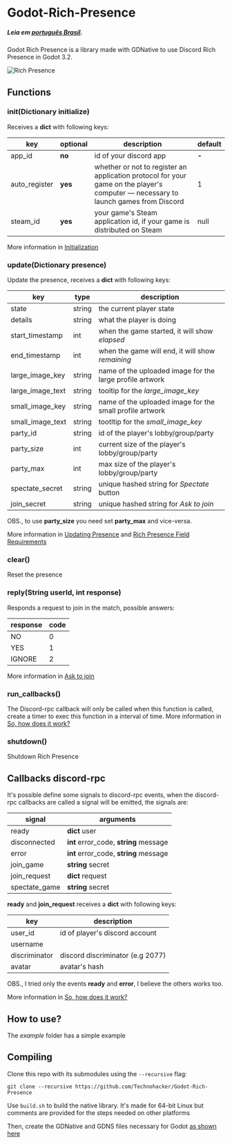 
# Godot-Rich-Presence

##### Leia em [português Brasil](README_PTBR.md).

Godot Rich Presence is a library made with GDNative to use Discord Rich Presence in Godot 3.2.

![Rich Presence](https://i.imgur.com/5IxTNBL.png)

## Functions

### init(Dictionary initialize)
Receives a **dict** with following keys:

| key         | optional | description | default |
| ------------- | -------- | ---------------------------- | --- |
| app_id        | **no**      | id of your discord app | **-** |
| auto_register | **yes**      | whether or not to register an application protocol for your game on the player's computer — necessary to launch games from Discord | 1 |
| steam_id      | **yes**      | your game's Steam application id, if your game is distributed on Steam | null  |

More information in [Initialization](https://discordapp.com/developers/docs/rich-presence/how-to#initialization)

### update(Dictionary presence)
Update the presence, receives a **dict** with following keys:

| key | type | description |
| ----- | ---- | --------- |
| state | string | the current player state |
| details | string | what the player is doing |
| start_timestamp | int | when the game started, it will show _elapsed_ |
| end_timestamp | int | when the game will end, it will show _remaining_ |
| large_image_key | string | name of the uploaded image for the large profile artwork |
| large_image_text | string | tooltip for the _large_image_key_ |
| small_image_key | string | name of the uploaded image for the small profile artwork |
| small_image_text | string | tootltip for the _small_image_key_ |
| party_id | string | id of the player's lobby/group/party |
| party_size | int | current size of the player's lobby/group/party |
| party_max | int | max size of the player's lobby/group/party |
| spectate_secret | string | unique hashed string for _Spectate_ button |
| join_secret | string | unique hashed string for _Ask to join_ |

OBS., to use **party_size** you need set **party_max** and vice-versa.

More information in [Updating Presence](https://discordapp.com/developers/docs/rich-presence/how-to#updating-presence) and [Rich Presence Field Requirements](https://discordapp.com/developers/docs/rich-presence/how-to#rich-presence-field-requirements)

### clear()
Reset the presence

### reply(String userId, int response)
Responds a request to join in the match, possible answers:

| response | code   |
| -------- | ------ |
| NO       | 0      |
| YES      | 1      |
| IGNORE   | 2      |

More information in [Ask to join](https://discordapp.com/developers/docs/rich-presence/how-to#ask-to-join)

### run_callbacks()
The Discord-rpc callback will only be called when this function is called, create a timer to exec this function in a interval of time.
More information in [So, how does it work?](https://discordapp.com/developers/docs/rich-presence/how-to#so-how-does-it-work)

### shutdown()
Shutdown Rich Presence

## Callbacks discord-rpc
It's possible define some signals to discord-rpc events, when the discord-rpc callbacks are called a signal will be emitted, the signals are:

| signal        | arguments                              |
| ------------- | -------------------------------------- |
| ready         | **dict** user                          |
| disconnected  | **int** error_code, **string** message |
| error         | **int** error_code, **string** message |
| join_game     | **string** secret                      |
| join_request  | **dict** request                       |
| spectate_game | **string** secret                      |

**ready** and **join_request** receives a **dict** with following keys:

| key           | description                       |
| ------------- | --------------------------------- |
| user_id       | id of player's discord account    |
| username      |                                   |
| discriminator | discord discriminator (e.g 2077)  |
| avatar        | avatar's hash                     |

OBS., I tried only the events **ready** and **error**, I believe the others works too.

More information in [So, how does it work?](https://discordapp.com/developers/docs/rich-presence/how-to#so-how-does-it-work)

## How to use?

The _example_ folder has a simple example

## Compiling

Clone this repo with its submodules using the `--recursive` flag:

```
git clone --recursive https://github.com/Technohacker/Godot-Rich-Presence
```

Use `build.sh` to build the native library. It's made for 64-bit Linux but comments are provided for the steps needed on other platforms

Then, create the GDNative and GDNS files necessary for Godot [as shown here](https://docs.godotengine.org/en/3.1/tutorials/plugins/gdnative/gdnative-c-example.html#creating-the-gdnativelibrary-gdnlib-file)